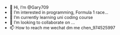 - 👋 Hi, I’m @Gary709
- 👀 I’m interested in programming, Formula 1 race...
- 🌱 I’m currently learning uni coding course
- 💞️ I’m looking to collaborate on ...
- 📫 How to reach me wechat dm me chen_974525997

<!---
Gary709/Gary709 is a ✨ special ✨ repository because its `README.md` (this file) appears on your GitHub profile.
You can click the Preview link to take a look at your changes.
--->
